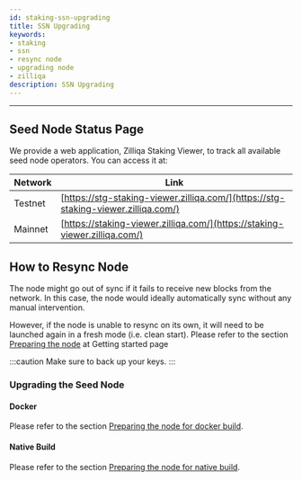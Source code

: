 ```yaml
---
id: staking-ssn-upgrading
title: SSN Upgrading
keywords: 
- staking
- ssn
- resync node
- upgrading node
- zilliqa	
description: SSN Upgrading
---
```

---

## Seed Node Status Page
We provide a web application, Zilliqa Staking Viewer, to track all available seed node operators. You can access it at:

| Network | Link |
| ------- | ---- |
| Testnet | [https://stg-staking-viewer.zilliqa.com/](https://stg-staking-viewer.zilliqa.com/) |
| Mainnet | [https://staking-viewer.zilliqa.com/](https://staking-viewer.zilliqa.com/) |

## How to Resync Node
The node might go out of sync if it fails to receive new blocks from the network. In this case, the node would ideally automatically sync without any manual intervention.

However, if the node is unable to resync on its own, it will need to be launched again in a fresh mode (i.e. clean start). Please refer to the section  [Preparing the node](staking-getting-started#preparing-the-node) at Getting started page

:::caution
Make sure to back up your keys.
:::

### Upgrading the Seed Node

#### Docker

Please refer to the section  [Preparing the node for docker build](staking-getting-started#launching-the-node-using-docker).

#### Native Build

Please refer to the section  [Preparing the node for native build](staking-getting-started#launching-the-node-using-docker).